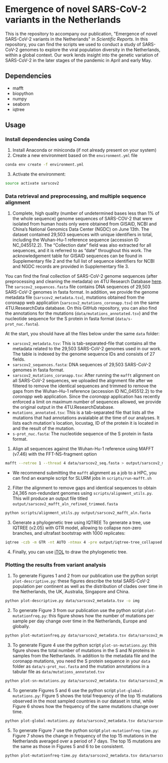 # Emergence of novel SARS-CoV-2 variants in the Netherlands
This is the repository to accompany our publication, "Emergence of novel SARS-CoV-2 variants in the Netherlands" in *Scientific Reports*. In this repository, you can find the scripts we used to conduct a study of SARS-CoV-2 genomes to explore the viral population diversity in the Netherlands, within a global context. Our work lends insight into the genetic variation of SARS-CoV-2 in the later stages of the pandemic in April and early May.

## Dependencies
- mafft
- biopython
- numpy
- seaborn
- iqtree

## Usage
### Install dependencies using Conda
1. Install Anaconda or miniconda (if not already present on your system)
2. Create a new environment based on the `environment.yml` file
```bash
conda env create -f environment.yml
```
3. Activate the environment:
```bash
source activate sarscov2
```

### Data retrieval and preprocessing, and multiple sequence alignment
1. Complete, high quality (number of undetermined bases less than 1% of the whole sequence) genome sequences of SARS-COV-2 that were isolated from human hosts only were obtained from GISAID, NCBI and China’s National Genomics Data Center (NGDC) on June 13th. The dataset contained 29,503 sequences with unique identifiers in total, including the Wuhan-Hu-1 reference sequence (accession ID NC_045512.2). The “Collection date” field was also extracted for all sequences, and it is referred to as “date” throughout this work. The acknowledgement table for GISAID sequences can be found in Supplementary file 2 and the full list of sequence identifiers for NCBI and NGDC records are provided in Supplementary file 3.

You can find the final collection of SARS-CoV-2 genome sequences (after preprocessing and cleaning the metadata) on 4TU Research Database [here](https://doi.org/10.4121/11bff1ea-4784-463e-90d0-eb2e2b64fe96). The `sarscov2_sequences.fasta` file contains DNA sequences of 29,503 SARS-CoV-2 genomes in fasta format. In addition, we provide the genome metadata file (`sarscov2_metadata.tsv`), mutations obtained from the coronapp web application (`sarscov2_mutations_coronapp.tsv`) on the same 4TU.ResearchData database. On this GitHub repository, you can also find the annotations for the mutations (`data/mutations_annotated.tsv`) and the nucleotide sequence for the S protein in fasta format (`data/s-prot_nuc.fasta`).

At the start, you should have all the files below under the same `data` folder:

- `sarscov2_metadata.tsv`: This is tab-separated-file that contains all the metadata related to the 29,503 SARS-CoV-2 genomes used in our work. The table is indexed by the genome sequence IDs and consists of 27 fields. 
- `sarscov2_sequences.fasta`: DNA sequences of 29,503 SARS-CoV-2 genomes in fasta format.
- `sarscov2_mutations_coranapp.tsv`: After running the `mafft` alignment on all SARS-CoV-2 sequences, we uploaded the alignment file after we filtered to remove the identical sequences and trimmed to remove the gaps from the Wuhan-Hu-1 reference (accession ID NC_045512.2) to the *coronapp* web application. Since the *coronapp* application has recently enforced a limit on maximum number of sequences allowed, we provide the original output in the 4TU.ResearchDatabase.
- `mutations_annotated.tsv`: This is a tab-separated file that lists all the mutations that had annotations avaialable at the time of our analyses. It lists each mutation's location, locustag, ID of the protein it is located in and the result of the mutation.
- `s-prot_nuc.fasta`: The nucleotide sequence of the S protein in fasta format.


1. Align all sequences against the Wuhan-Hu-1 reference using MAFFT (v7.46) with the FFT-NS-fragment option
```bash
mafft --retree 1 --thread 4 data/sarscov2_seq.fasta > output/sarscov2_mafft_aln.fasta
```
- We recommend submitting the `mafft` alignment as a job to a HPC, you can find an example script for SLURM jobs in `scripts/run-mafft.sh`
2. Filter the alignment to remove gaps and identical sequences to obtain 24,365 non-redundant genomes using `scripts/alignment_utils.py`. This will produce an output file titled `output/sarscov2_mafft_aln_refined_trimmed.fasta`
```bash
python scripts/alignment_utils.py output/sarscov2_mafft_aln.fasta
```
3. Generate a phylogenetic tree using IQTREE To generate a tree, use IQTREE (v2.05) with GTR model, allowing to collapse non-zero branches, and ultrafast bootstrap with 1000 replicates:
```bash
iqtree -czb -m GTR -nt AUTO -ntmax 4 -pre output/iqtree-tree_collapsed -s output/sarscov2_mafft_aln_refined_trimmed.fasta -seed 1 -v
```
4. Finally, you can use [iTOL](https://itol.embl.de/) to draw the phylogenetic tree.


### Plotting the results from variant analysis
1. To generate Figures 1 and 2 from our publication use the python script `plot-descriptive.py`: these figures describe the total SARS-CoV-2 population per continent as well as the distribution of clades over time in the Netherlands, the UK, Australia, Singapore and China.
```bash
python plot-descriptive.py data/sarscov2_metadata.tsv -o img
```

2. To generate Figure 3 from our publication use the python script `plot-mutationfreq.py`: this figure shows how the number of mutations per sample per day change over time in the Netherlands, Europe and globally.
```bash
python plot-mutationfreq.py data/sarscov2_metadata.tsv data/sarscov2_mutations_coronapp.tsv -o img
```

3. To generate Figure 4 use the python script `plot-sn-mutations.py`: this figure shows the total number of mutations in the S and N proteins in samples from the Netherlands. In addition to the metadata file and the coronapp mutations, you need the S protein sequence in your `data` folder as `data/s-prot_nuc.fasta` and the mutation annotations in a tabular file as `data/mutations_annotated.tsv`
```bash
python plot-sn-mutations.py data/sarscov2_metadata.tsv data/sarscov2_mutations_coronapp.tsv -o img
```

4. To generate Figures 5 and 6 use the python script `plot-global-mutations.py`: Figure 5 shows the total frequency of the top 15 mutations observed in the most sampled countries in our dataset in total, while Figure 6 shows how the frequency of the same mutations change over time.
```bash
python plot-global-mutations.py data/sarscov2_metadata.tsv data/sarscov2_mutations_coronapp.tsv -o img
```

5. To generate Figure 7 use the python script `plot-mutationfreq-time.py`: Figure 7 shows the change in frequency of the top 15 mutations in the Netherlands averaged over a period of 7 days. The top 15 mutations are the same as those in Figures 5 and 6 to be consistent.
```bash
python plot-mutationfreq-time.py data/sarscov2_metadata.tsv data/sarscov2_mutations_coronapp.tsv -o img
```